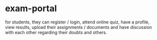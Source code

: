 # exam-portal
for students, they can register / login, attend online quiz, have a profile, view results, upload their assignments / documents and have discussion with each other regarding their doubts and others. 
